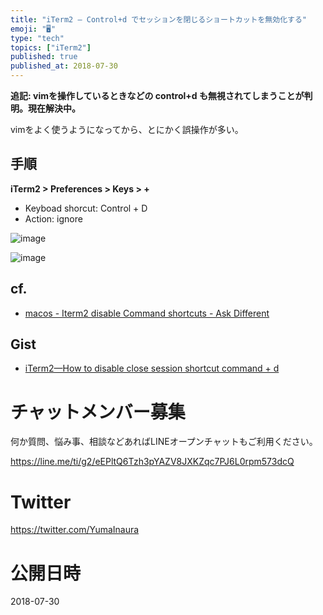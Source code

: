 ```yaml
---
title: "iTerm2 — Control+d でセッションを閉じるショートカットを無効化する"
emoji: "🖥"
type: "tech"
topics: ["iTerm2"]
published: true
published_at: 2018-07-30
---
```


**追記: vimを操作しているときなどの control+d も無視されてしまうことが判明。現在解決中。**

vimをよく使うようになってから、とにかく誤操作が多い。

## 手順

**iTerm2 > Preferences > Keys > +**

- Keyboad shorcut: Control + D
- Action: ignore

![image](https://user-images.githubusercontent.com/13635059/43388237-94049dfa-9423-11e8-938c-41fab892ece0.png)

![image](https://user-images.githubusercontent.com/13635059/43427971-e32c742a-9496-11e8-83e1-854a304dfe94.png)



## cf.

- [macos - Iterm2 disable Command shortcuts - Ask Different](https://apple.stackexchange.com/questions/85489/iterm2-disable-command-shortcuts)

## Gist

- [iTerm2—How to disable close session shortcut command + d](https://gist.github.com/YumaInaura/8efcbd4bc80311c719d4b7d8a646cd31#file-readme-md)








<!-- Update From Qiita API -->

# チャットメンバー募集


何か質問、悩み事、相談などあればLINEオープンチャットもご利用ください。

https://line.me/ti/g2/eEPltQ6Tzh3pYAZV8JXKZqc7PJ6L0rpm573dcQ





# Twitter


https://twitter.com/YumaInaura


<!-- Update From Qiita API -->



# 公開日時

2018-07-30
